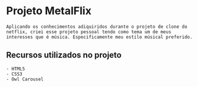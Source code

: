 # Projeto MetalFlix

    Aplicando os conhecimentos adiquiridos durante o projeto de clone do netflix, criei esse projeto pessoal tendo como tema um de meus interesses que é música. Especificamente meu estilo músical preferido.

## Recursos utilizados no projeto

    - HTML5
    - CSS3
    - Owl Carousel
